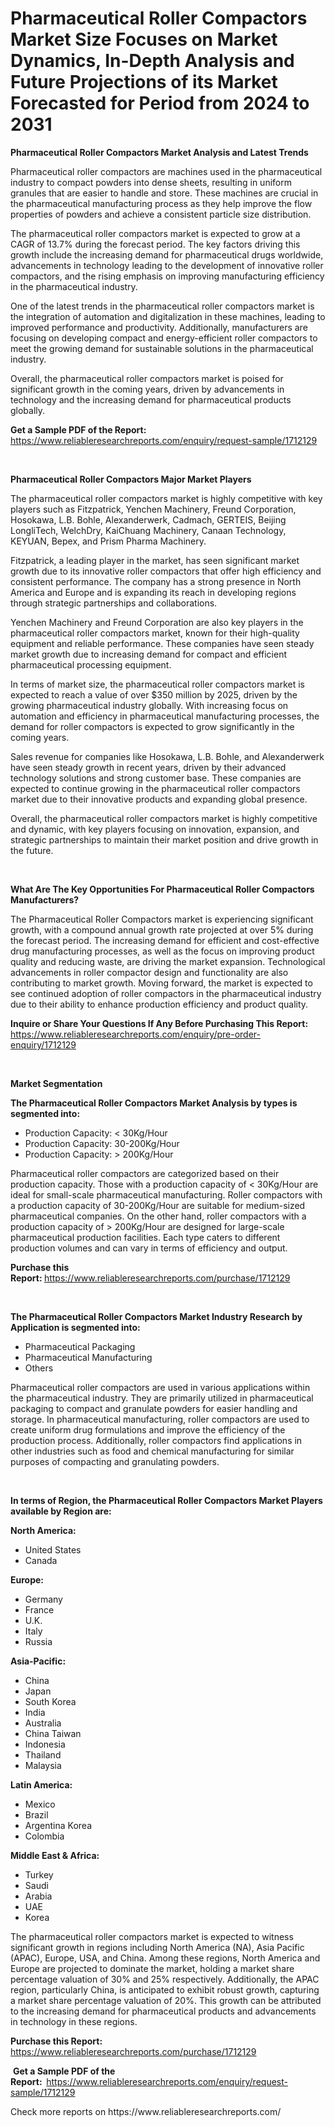 <p><h1>Pharmaceutical Roller Compactors Market Size Focuses on Market Dynamics, In-Depth Analysis and Future Projections of its Market Forecasted for Period from 2024 to 2031</h1></p><p><strong>Pharmaceutical Roller Compactors Market Analysis and Latest Trends</strong></p>
<p><p>Pharmaceutical roller compactors are machines used in the pharmaceutical industry to compact powders into dense sheets, resulting in uniform granules that are easier to handle and store. These machines are crucial in the pharmaceutical manufacturing process as they help improve the flow properties of powders and achieve a consistent particle size distribution.</p><p>The pharmaceutical roller compactors market is expected to grow at a CAGR of 13.7% during the forecast period. The key factors driving this growth include the increasing demand for pharmaceutical drugs worldwide, advancements in technology leading to the development of innovative roller compactors, and the rising emphasis on improving manufacturing efficiency in the pharmaceutical industry.</p><p>One of the latest trends in the pharmaceutical roller compactors market is the integration of automation and digitalization in these machines, leading to improved performance and productivity. Additionally, manufacturers are focusing on developing compact and energy-efficient roller compactors to meet the growing demand for sustainable solutions in the pharmaceutical industry.</p><p>Overall, the pharmaceutical roller compactors market is poised for significant growth in the coming years, driven by advancements in technology and the increasing demand for pharmaceutical products globally.</p></p>
<p><strong>Get a Sample PDF of the Report:&nbsp;</strong> <a href="https://www.reliableresearchreports.com/enquiry/request-sample/1712129">https://www.reliableresearchreports.com/enquiry/request-sample/1712129</a></p>
<p>&nbsp;</p>
<p><strong>Pharmaceutical Roller Compactors Major Market Players</strong></p>
<p><p>The pharmaceutical roller compactors market is highly competitive with key players such as Fitzpatrick, Yenchen Machinery, Freund Corporation, Hosokawa, L.B. Bohle, Alexanderwerk, Cadmach, GERTEIS, Beijing LongliTech, WelchDry, KaiChuang Machinery, Canaan Technology, KEYUAN, Bepex, and Prism Pharma Machinery. </p><p>Fitzpatrick, a leading player in the market, has seen significant market growth due to its innovative roller compactors that offer high efficiency and consistent performance. The company has a strong presence in North America and Europe and is expanding its reach in developing regions through strategic partnerships and collaborations. </p><p>Yenchen Machinery and Freund Corporation are also key players in the pharmaceutical roller compactors market, known for their high-quality equipment and reliable performance. These companies have seen steady market growth due to increasing demand for compact and efficient pharmaceutical processing equipment.</p><p>In terms of market size, the pharmaceutical roller compactors market is expected to reach a value of over $350 million by 2025, driven by the growing pharmaceutical industry globally. With increasing focus on automation and efficiency in pharmaceutical manufacturing processes, the demand for roller compactors is expected to grow significantly in the coming years.</p><p>Sales revenue for companies like Hosokawa, L.B. Bohle, and Alexanderwerk have seen steady growth in recent years, driven by their advanced technology solutions and strong customer base. These companies are expected to continue growing in the pharmaceutical roller compactors market due to their innovative products and expanding global presence.</p><p>Overall, the pharmaceutical roller compactors market is highly competitive and dynamic, with key players focusing on innovation, expansion, and strategic partnerships to maintain their market position and drive growth in the future.</p></p>
<p>&nbsp;</p>
<p><strong>What Are The Key Opportunities For Pharmaceutical Roller Compactors Manufacturers?</strong></p>
<p><p>The Pharmaceutical Roller Compactors market is experiencing significant growth, with a compound annual growth rate projected at over 5% during the forecast period. The increasing demand for efficient and cost-effective drug manufacturing processes, as well as the focus on improving product quality and reducing waste, are driving the market expansion. Technological advancements in roller compactor design and functionality are also contributing to market growth. Moving forward, the market is expected to see continued adoption of roller compactors in the pharmaceutical industry due to their ability to enhance production efficiency and product quality.</p></p>
<p><strong>Inquire or Share Your Questions If Any Before Purchasing This Report:</strong> <a href="https://www.reliableresearchreports.com/enquiry/pre-order-enquiry/1712129">https://www.reliableresearchreports.com/enquiry/pre-order-enquiry/1712129</a></p>
<p>&nbsp;</p>
<p><strong>Market Segmentation</strong></p>
<p><strong>The Pharmaceutical Roller Compactors Market Analysis by types is segmented into:</strong></p>
<p><ul><li>Production Capacity: < 30Kg/Hour</li><li>Production Capacity: 30-200Kg/Hour</li><li>Production Capacity: > 200Kg/Hour</li></ul></p>
<p><p>Pharmaceutical roller compactors are categorized based on their production capacity. Those with a production capacity of < 30Kg/Hour are ideal for small-scale pharmaceutical manufacturing. Roller compactors with a production capacity of 30-200Kg/Hour are suitable for medium-sized pharmaceutical companies. On the other hand, roller compactors with a production capacity of > 200Kg/Hour are designed for large-scale pharmaceutical production facilities. Each type caters to different production volumes and can vary in terms of efficiency and output.</p></p>
<p><strong>Purchase this Report:&nbsp;</strong><a href="https://www.reliableresearchreports.com/purchase/1712129">https://www.reliableresearchreports.com/purchase/1712129</a></p>
<p>&nbsp;</p>
<p><strong>The Pharmaceutical Roller Compactors Market Industry Research by Application is segmented into:</strong></p>
<p><ul><li>Pharmaceutical Packaging</li><li>Pharmaceutical Manufacturing</li><li>Others</li></ul></p>
<p><p>Pharmaceutical roller compactors are used in various applications within the pharmaceutical industry. They are primarily utilized in pharmaceutical packaging to compact and granulate powders for easier handling and storage. In pharmaceutical manufacturing, roller compactors are used to create uniform drug formulations and improve the efficiency of the production process. Additionally, roller compactors find applications in other industries such as food and chemical manufacturing for similar purposes of compacting and granulating powders.</p></p>
<p>&nbsp;</p>
<p><strong>In terms of Region, the Pharmaceutical Roller Compactors Market Players available by Region are:</strong></p>
<p>
    <p> <strong> North America: </strong>
        <ul>
            <li>United States</li>
            <li>Canada</li>
        </ul>
        </p> 
    <p> <strong> Europe: </strong>
        <ul>
            <li>Germany</li>
            <li>France</li>
            <li>U.K.</li>
            <li>Italy</li>
            <li>Russia</li>
        </ul>
        </p> 
    <p> <strong> Asia-Pacific: </strong>
        <ul>
            <li>China</li>
            <li>Japan</li>
            <li>South Korea</li>
            <li>India</li>
            <li>Australia</li>
            <li>China Taiwan</li>
            <li>Indonesia</li>
            <li>Thailand</li>
            <li>Malaysia</li>
        </ul>
        </p> 
    <p> <strong> Latin America: </strong>
        <ul>
            <li>Mexico</li>
            <li>Brazil</li>
            <li>Argentina Korea</li>
            <li>Colombia</li>
        </ul>
        </p> 
    <p> <strong> Middle East & Africa: </strong>
        <ul>
            <li>Turkey</li>
            <li>Saudi</li>
            <li>Arabia</li>
            <li>UAE</li>
            <li>Korea</li>
        </ul>
    </p>
    </p>
<p><p>The pharmaceutical roller compactors market is expected to witness significant growth in regions including North America (NA), Asia Pacific (APAC), Europe, USA, and China. Among these regions, North America and Europe are projected to dominate the market, holding a market share percentage valuation of 30% and 25% respectively. Additionally, the APAC region, particularly China, is anticipated to exhibit robust growth, capturing a market share percentage valuation of 20%. This growth can be attributed to the increasing demand for pharmaceutical products and advancements in technology in these regions.</p></p>
<p><strong>Purchase this Report: </strong><a href="https://www.reliableresearchreports.com/purchase/1712129">https://www.reliableresearchreports.com/purchase/1712129</a></p>
<p>&nbsp;<strong>Get a Sample PDF of the Report:&nbsp;&nbsp;</strong><a href="https://www.reliableresearchreports.com/enquiry/request-sample/1712129">https://www.reliableresearchreports.com/enquiry/request-sample/1712129</a></p>
<p><strong></strong></p>
<p>Check more reports on https://www.reliableresearchreports.com/</p>
